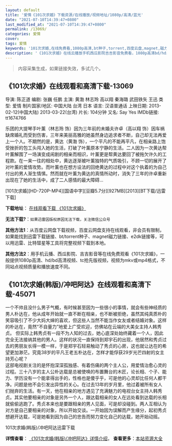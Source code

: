 ```yaml
---
layout: default
title: '爱情《101次求婚》下载资源/在线播放/视频地址/1080p/高清/蓝光'
date: "2021-07-10T14:39:47+0800"
last_modified_at: "2021-07-10T14:39:47+0800"
permalink: /13069/
categories: 爱情
cover:
tags: 爱情
keywords: '101次求婚,在线免费看,1080p高清,bt种子,torrent,百度云盘,magnet,磁力链,迅雷下载资源'
description: '《101次求婚》在线云播放手机西瓜影院吉吉影音免费看，1080p高清bd/hd未删减完整版和tc抢先枪版，mkv/mp4格式，附带bt/torrent种子、magnet/磁力链、百度云盘、网盘资源迅雷下载链接'
---
```


>内容采集生成，如果链接失效，多试几个。


## 《101次求婚》在线观看和高清下载-13069

导演: 陈正道 编剧: 张巍 任鹏 主演: 黄渤 林志玲 高以翔 秦海璐 武田铁矢 王迅 类型: 爱情 制片国家/地区: 中国大陆 台湾 日本 语言: 汉语普通话 上映日期: 2013-02-12(中国大陆) 2013-03-22(台湾) 片长: 104分钟 又名: Say Yes IMDb链接: tt1674766

乐团的大提琴手叶薰（林志玲 饰）因为三年前的未婚夫许卓（高以翔 饰）因车祸缺席婚礼而受到伤害，三年来美丽高雅的她虽然身边追求者不断，自己却无法再爱上一个人。不期然的是，黄达（黄渤 饰），一个平凡的不能再平凡，在相亲路上饱受挫折的包工头闯入她的生活，打破了叶薰原本宁静的生活。二人因为一次黄达帮叶薰解围了一场演变成闹剧的相亲而相识，叶薰更是帮黄达要回了被拖欠许久的工程款。在一来一往的相处中，黄达逐渐被叶薰独特的气质吸引，不顾一切的展开了对叶薰的爱情攻势。而叶薰也在想方设法的回绝黄达的过程中对这个执着的为自己付出的男人渐生情愫。然而就在叶薰为黄达的真情所动时，消失了三年的许卓重新出现在了她的生活中，成了二人感情的最大障碍…


[101次求婚][HD-720P-MP4][国语中字][豆瓣5.7分][927MB][2013][BT下载/迅雷下载]

**下载地址**： [在线观看下载 《101次求婚》](https://www.btdx8.com/torrent/say_yes_2013.html) 


**无法下载?**：`如果迅雷因版权原因无法下载，关注微信公众号 `

**其他方法1**：从百度云网盘下载视频，百度云网盘支持在线观看，非会员有限制，如果能找到迅雷下载链接、bt/torrent种子、magnet磁力链接、e2dk链接等，可以用迅雷、比特彗星等工具将完整视频下载到本地。

**其他方法2**：用手机云播、西瓜影院、吉吉影音等在线免费观看《101次求婚》，一般提供1080p高清、hd/bd高清视频、tc抢先版视频，视频为mkv或mp4格式，不同站点视频质量和播放速度不同。


## 《101次求婚(韩版)/冲吧阿达》在线观看和高清下载-45071

一个不帅且没什么男子气概，有时候甚至因为一些很小的事情，就会有些神经质的男人朴达在，他从成年开始就一直不断在相亲，也不断被拒绝，虽然其纯真质朴的笑容吸引了不少大妈大婶的喜欢，但这些人当然不能当作女友或者结婚对象。这样的朴达在，竟然“不自量力”地爱上广受欢迎，仿佛站在云端的大美女主持人韩秀贞。  但实际上韩秀贞有一段不为人知的过去，她心底深处始终藏着一个人，因此完全无法接纳其他的男人。这样的状况一直保持到郑宇石的出现，他居然和秀贞过去的男朋友长得一模一样，于是郑宇石轻易触动了秀贞的心房，这也就让达在的希望更加渺茫。究竟38岁的平凡王老五朴达在，怎样才能俘获29岁光芒四射的女主持芳心呢？<br /> 这部电视剧关注的是怀抱深深孤独感、有着伤痛的两个主人公，用爱情治愈心灵的过程。三十八岁的主人公朴达载是总被使唤的布置舞台的木匠，论长相、个子、能力、学历没有一个能拿得出手的，性格也是傻乎乎，可是他的心灵却比任何人都干净。问题是他不会引发出异性的关心。在过去13年的岁月里，他过着被所有女人们抛弃的生活。有一天，他在相亲的地方遇见了充满魅力的电视台女主持人韩秀贞。其实他要相亲的对象是另外一个人，跟达载相亲的女人在远处看到达载的长相就偷偷逃跑了。秀贞本来也是要跟相亲的男人见面，可是却没碰到。两人互相认为对方是自己要相亲的对象，所以开始交谈。一开始因为误解而产生缘分，起初秀贞想避开达载，可是她看到因为自己的忠告而努力变化自己的达载，她开始动摇。<br />


101次求婚(韩版)/冲吧阿达迅雷下载

**详情查看**： [《101次求婚(韩版)/冲吧阿达》详情介绍](/movie/45071/)， **查看更多**：[本站资源大全](/movie/t/all/)

